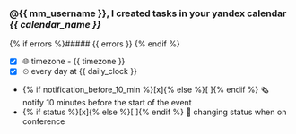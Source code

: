 ### @{{ mm_username }}, I created tasks in your yandex calendar ***{{ calendar_name }}***

{% if errors %}##### {{ errors }} {% endif %}

- [x]  🌐 timezone - {{ timezone }}
- [x]  ⏲ every day at {{ daily_clock }}
- {% if notification_before_10_min %}[x]{% else %}[ ]{% endif %}  🗞 notify 10 minutes before the start of the event
- {% if status %}[x]{% else %}[ ]{% endif %}  📅 changing status when on conference
